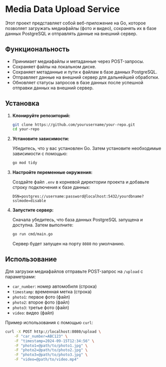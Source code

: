 # Media Data Upload Service

Этот проект представляет собой веб-приложение на Go, которое позволяет загружать медиафайлы (фото и видео), сохранять их в базе данных PostgreSQL и отправлять данные на внешний сервер.

## Функциональность

- Принимает медиафайлы и метаданные через POST-запросы.
- Сохраняет файлы на локальном диске.
- Сохраняет метаданные и пути к файлам в базе данных PostgreSQL.
- Отправляет данные на внешний сервер для дальнейшей обработки.
- Обновляет статусы запросов в базе данных после успешной отправки данных на внешний сервер.

## Установка

1. **Клонируйте репозиторий:**

    ```bash
    git clone https://github.com/yourusername/your-repo.git
    cd your-repo
    ```

2. **Установите зависимости:**

    Убедитесь, что у вас установлен Go. Затем установите необходимые зависимости с помощью:

    ```bash
    go mod tidy
    ```

3. **Настройте переменные окружения:**

    Создайте файл `.env` в корневой директории проекта и добавьте строку подключения к базе данных:

    ```env
    DSN=postgres://username:password@localhost:5432/yourdbname?sslmode=disable
    ```

4. **Запустите сервер:**

    Сначала убедитесь, что база данных PostgreSQL запущена и доступна. Затем выполните:

    ```bash
    go run cmd/main.go
    ```

    Сервер будет запущен на порту `8080` по умолчанию.

## Использование

Для загрузки медиафайлов отправьте POST-запрос на `/upload` с параметрами:

- `car_number`: номер автомобиля (строка)
- `timestamp`: временная метка (строка)
- `photo1`: первое фото (файл)
- `photo2`: второе фото (файл)
- `photo3`: третье фото (файл)
- `video`: видео (файл)

Пример использования с помощью `curl`:

```bash
curl -X POST http://localhost:8080/upload \
    -F "car_number=ABC123" \
    -F "timestamp=2024-09-15T12:34:56" \
    -F "photo1=@path/to/photo1.jpg" \
    -F "photo2=@path/to/photo2.jpg" \
    -F "photo3=@path/to/photo3.jpg" \
    -F "video=@path/to/video.mp4"
